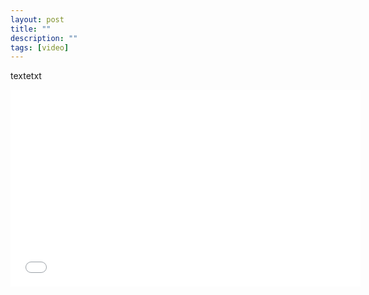 ```yaml
---
layout: post
title: ""
description: ""
tags: [video]
---
```


textetxt

<iframe width="560" height="315" src="//www.youtube.com/embed/<video-id>" frameborder="0"></iframe>
